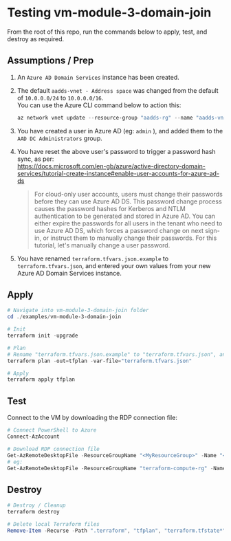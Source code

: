 # Testing vm-module-3-domain-join

From the root of this repo, run the commands below to apply, test, and destroy as required.

## Assumptions / Prep

1. An `Azure AD Domain Services` instance has been created.
1. The default `aadds-vnet - Address space`  was changed from the default of `10.0.0.0/24` to `10.0.0.0/16`.  
You can use the Azure CLI command below to action this:
    ```powershell
    az network vnet update --resource-group "aadds-rg" --name "aadds-vnet" --address-prefixes "10.0.0.0/16"
    ```
1. You have created a user in Azure AD (eg: `admin` ), and added them to the `AAD DC Administrators`  group.
1. You have reset the above user's password to trigger a password hash sync, as per:   
   https://docs.microsoft.com/en-gb/azure/active-directory-domain-services/tutorial-create-instance#enable-user-accounts-for-azure-ad-ds 
    > For cloud-only user accounts, users must change their passwords before they can use Azure AD DS. 
    This password change process causes the password hashes for Kerberos and NTLM authentication to be generated
    and stored in Azure AD. You can either expire the passwords for all users in the tenant who need to use
    Azure AD DS, which forces a password change on next sign-in, or instruct them to manually change their
    passwords. For this tutorial, let's manually change a user password.

1. You have renamed `terraform.tfvars.json.example` to `terraform.tfvars.json`, and entered your own values from your
new Azure AD Domain Services instance.

## Apply

```powershell
# Navigate into vm-module-3-domain-join folder
cd ./examples/vm-module-3-domain-join

# Init
terraform init -upgrade

# Plan
# Rename "terraform.tfvars.json.example" to "terraform.tfvars.json", and enter your own values
terraform plan -out=tfplan -var-file="terraform.tfvars.json"

# Apply
terraform apply tfplan
```

## Test

Connect to the VM by downloading the RDP connection file:
```powershell
# Connect PowerShell to Azure
Connect-AzAccount

# Download RDP connection file
Get-AzRemoteDesktopFile -ResourceGroupName "<MyResourceGroup>" -Name "<MyVmName>" -LocalPath "$PWD/<MyVmName>.rdp"
# eg:
Get-AzRemoteDesktopFile -ResourceGroupName "terraform-compute-rg" -Name "domjoin0" -LocalPath "$PWD/domjoin0.rdp"
```

## Destroy

```powershell
# Destroy / Cleanup
terraform destroy

# Delete local Terraform files
Remove-Item -Recurse -Path ".terraform", "tfplan", "terraform.tfstate*"
```
